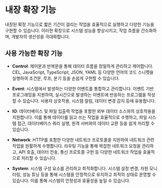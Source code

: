 # 내장 확장 기능

내장된 확장 기능으로 짧은 기간이 걸리는 작업을 효율적으로 실행하고 다양한 기능을 구현할 수 있습니다. 이러한 확장으로 시스템 성능을 향상시키고, 작업 흐름을 간소화하며, 개발자의 생산성을 극대화합니다.

## 사용 가능한 확장 기능

- **Control**: 제어문과 반복문을 통해 데이터 흐름을 정밀하게 관리하고 제어합니다. CEL, JavaScript, TypeScript, JSON, YAML 등 다양한 언어의 코드 스니펫을 실행하여 조건문, 루프, 분기 등을 손쉽게 구현할 수 있습니다.

- **Event**: 시스템에서 발생하는 다양한 이벤트를 통합하고 관리합니다. 이벤트 기반 프로그래밍을 지원하여, 실시간으로 발생하는 이벤트에 반응하는 프로그램을 작성할 수 있습니다. 사용자 상호작용, 시스템 알림, 데이터 변경 감지 등에 유용합니다.

- **IO**: 데이터베이스 및 파일 입출력 작업을 포함한 외부 데이터 소스와의 상호작용을 지원합니다. 이를 통해 데이터를 읽고 쓰는 작업을 효율적으로 수행하고, 파일 시스템 접근, 데이터베이스 쿼리 실행, 원격 서버와의 데이터 교환 등을 쉽게 처리할 수 있습니다.

- **Network**: HTTP를 포함한 다양한 네트워크 프로토콜을 지원하여 네트워크 관련 작업을 원활하게 수행합니다. 라우팅 기능을 통해 복잡한 네트워크 요청을 관리하고, API 호출, 데이터 전송, 통신 프로토콜 구현 등 다양한 네트워크 작업을 효율적으로 처리할 수 있습니다.

- **System**: 시스템 구성 요소를 관리하고 최적화합니다. 시스템 설정 변경, 자원 모니터링, 성능 튜닝 등을 통해 시스템을 안정적으로 유지하고 최적의 상태로 운영할 수 있습니다. 이를 통해 시스템의 안정성과 효율성을 높일 수 있습니다.

